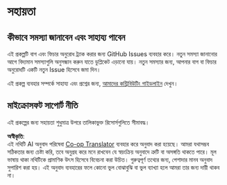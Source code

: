 <!--
CO_OP_TRANSLATOR_METADATA:
{
  "original_hash": "c9d207ff77b4bb46e46dc2b607a8ec1a",
  "translation_date": "2025-08-25T20:54:35+00:00",
  "source_file": "SUPPORT.md",
  "language_code": "bn"
}
-->
# সহায়তা

## কীভাবে সমস্যা জানাবেন এবং সাহায্য পাবেন  

এই প্রকল্পটি বাগ এবং ফিচার অনুরোধ ট্র্যাক করার জন্য GitHub Issues ব্যবহার করে। নতুন সমস্যা জানানোর আগে বিদ্যমান সমস্যাগুলি অনুসন্ধান করুন যাতে ডুপ্লিকেট এড়ানো যায়। নতুন সমস্যার জন্য, আপনার বাগ বা ফিচার অনুরোধটি একটি নতুন Issue হিসেবে জমা দিন।

এই প্রকল্প ব্যবহার সম্পর্কে সাহায্য এবং প্রশ্নের জন্য, [আমাদের কন্ট্রিবিউটিং গাইডলাইন](CONTRIBUTING.md) দেখুন।

## মাইক্রোসফট সাপোর্ট নীতি  

এই প্রকল্পের জন্য সহায়তা শুধুমাত্র উপরে তালিকাভুক্ত রিসোর্সগুলিতে সীমাবদ্ধ।

**অস্বীকৃতি**:  
এই নথিটি AI অনুবাদ পরিষেবা [Co-op Translator](https://github.com/Azure/co-op-translator) ব্যবহার করে অনুবাদ করা হয়েছে। আমরা যথাসম্ভব সঠিকতার জন্য চেষ্টা করি, তবে অনুগ্রহ করে মনে রাখবেন যে স্বয়ংক্রিয় অনুবাদে ত্রুটি বা অসঙ্গতি থাকতে পারে। মূল ভাষায় থাকা নথিটিকে প্রামাণিক উৎস হিসেবে বিবেচনা করা উচিত। গুরুত্বপূর্ণ তথ্যের জন্য, পেশাদার মানব অনুবাদ সুপারিশ করা হয়। এই অনুবাদ ব্যবহারের ফলে কোনো ভুল বোঝাবুঝি বা ভুল ব্যাখ্যা হলে আমরা তার জন্য দায়ী থাকব না।